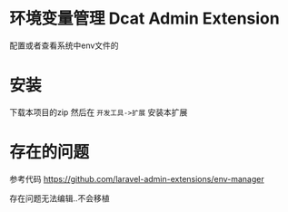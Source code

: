# 环境变量管理 Dcat Admin Extension

配置或者查看系统中env文件的

# 安装

下载本项目的zip  然后在 `开发工具->扩展` 安装本扩展

# 存在的问题

参考代码 https://github.com/laravel-admin-extensions/env-manager

存在问题无法编辑..不会移植
